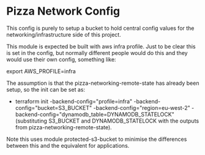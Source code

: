# Pizza Network Config

This config is purely to setup a bucket to hold central config values for the networking/infrastructure
side of this project.

This module is expected be built with aws infra profile. Just to be clear this is set in the config, but normally
different people would do this and they would use their own config, something like:

export AWS_PROFILE=infra

The assumption is that the pizza-networking-remote-state has already been setup, so the
init can be set as:
- terraform init -backend-config="profile=infra" -backend-config="bucket=S3_BUCKET" -backend-config="region=eu-west-2" -backend-config="dynamodb_table=DYNAMODB_STATELOCK" (substituting S3_BUCKET and DYNAMODB_STATELOCK with the outputs
from pizza-networking-remote-state).

Note this uses module protected-s3-bucket to minimise the differences between this and the equivalent
for applications.
